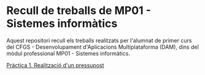 # Recull de treballs de MP01 - Sistemes informàtics

Aquest repositori recull els treballs realitzats per l'alumnat de primer curs del CFGS - Desenvolupament d'Aplicacions Multiplataforma (DAM), dins del mòdul professional MP01 - Sistemes informàtics.

[Pràctica 1. Realització d'un pressupost](./budget)
